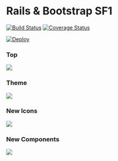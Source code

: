 # Rails & Bootstrap SF1
[![Build Status](https://travis-ci.org/tyoshikawa1106/rails-bootstrap-sf1.svg?branch=master)](https://travis-ci.org/tyoshikawa1106/rails-bootstrap-sf1) [![Coverage Status](https://coveralls.io/repos/tyoshikawa1106/rails-bootstrap-sf1/badge.svg?branch=master&service=github)](https://coveralls.io/github/tyoshikawa1106/rails-bootstrap-sf1?branch=master)

[![Deploy](https://www.herokucdn.com/deploy/button.png)](https://heroku.com/deploy?template=https://github.com/tyoshikawa1106/rails-bootstrap-sf1)

### Top
<img src="http://f.st-hatena.com/images/fotolife/t/tyoshikawa1106/20150917/20150917181044.png" />

### Theme
<img src="http://f.st-hatena.com/images/fotolife/t/tyoshikawa1106/20150917/20150917181045.png" />

### New Icons
<img src="http://f.st-hatena.com/images/fotolife/t/tyoshikawa1106/20150917/20150917181046.png" />

### New Components
<img src="http://f.st-hatena.com/images/fotolife/t/tyoshikawa1106/20150917/20150917181047.png" />
